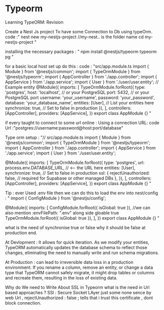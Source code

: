 # Typeorm
Learning TypeORM: Revision

Create a Nest Js project To have some Connection to Db using typeOrm.
code :"
    nest new my-nestjs-project //my-nest.. is the folder name 
    cd my-nestjs-project
    "

installing the necessary packages :
"    npm install @nestjs/typeorm typeorm pg "

for a basic local host set up do this :
code :
"src/app.module.ts 
import { Module } from '@nestjs/common'; 
import { TypeOrmModule } from '@nestjs/typeorm'; 
import { AppController } from './app.controller';
 import { AppService } from './app.service';
  import { User } from './user/user.entity'; // Example entity 
  @Module({ imports: 
        [ TypeOrmModule.forRoot({
             type: 'postgres',
              host: 'localhost', // or your PostgreSQL 
              port: 5432, // or your PostgreSQL port 
              username: 'your_username',
              password: 'your_password',
              database: 'your_database_name', 
              entities: [User], // List your entities here
            synchronize: true, // Set to false in production }), 
            ],
   controllers: [AppController],
   providers: [AppService], })
export class AppModule {}
"

if every taught to connect to some url online :
Using a connection URL:
code Url :"postgres://username:password@host:port/database"


Type orm setup :
"// src/app.module.ts
import { Module } from '@nestjs/common';
import { TypeOrmModule } from '@nestjs/typeorm';
import { AppController } from './app.controller';
import { AppService } from './app.service';
import { User } from './user/user.entity';

@Module({
  imports: [
    TypeOrmModule.forRoot({
      type: 'postgres',
      url: process.env.DATABASE_URL, // <-- the URL here
      entities: [User],
      synchronize: true, // Set to false in production
      ssl: {
        rejectUnauthorized: false, // required for Supabase or other managed DBs
      },
    }),
  ],
  controllers: [AppController],
  providers: [AppService],
})
export class AppModule {}
"


Tip : ever Used .env file then we can do this to load the env into nest/config :
"
import { ConfigModule } from '@nestjs/config';

@Module({
  imports: [
    ConfigModule.forRoot({ isGlobal: true }),   //we can also mention :envFilePath: ".env" along side gloable true 
    TypeOrmModule.forRoot({ isGlobal: true }),
  ],
})
export class AppModule {}
"



what is the need of synchronise true or false why it should be false at production end.

At Devlopment : It allows for quick iteration. As we modify your entities, TypeORM automatically updates the database schema to reflect those changes, eliminating the need to manually write and run schema migrations.

At Production : can lead to irreversible data loss in a production environment. If you rename a column, remove an entity, or change a data type that TypeORM cannot safely migrate, it might drop tables or columns and recreate them, resulting in the loss of existing data.


Why do We need to Write About SSL in Typeorm what is the need in Url based approaches ?
SSl : Secure Socket LAyer just some none sence by web Url , 
rejectUnauthorized : false ;
tells that i trust this certificate , dont block connection.


